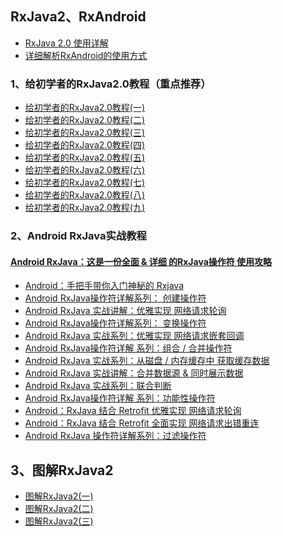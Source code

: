 ## RxJava2、RxAndroid
- [RxJava 2.0 使用详解](http://blog.csdn.net/aiynmimi/article/details/53382567)
- [详细解析RxAndroid的使用方式](https://www.jianshu.com/p/6d1ef9f43cdc)


### 1、给初学者的RxJava2.0教程（重点推荐）
- [给初学者的RxJava2.0教程(一)](http://www.jianshu.com/p/464fa025229e)
- [给初学者的RxJava2.0教程(二)](http://www.jianshu.com/p/8818b98c44e2)
- [给初学者的RxJava2.0教程(三)](http://www.jianshu.com/p/128e662906af)
- [给初学者的RxJava2.0教程(四)](http://www.jianshu.com/p/bb58571cdb64)
- [给初学者的RxJava2.0教程(五)](http://www.jianshu.com/p/0f2d6c2387c9)
- [给初学者的RxJava2.0教程(六)](http://www.jianshu.com/p/e4c6d7989356)
- [给初学者的RxJava2.0教程(七)](http://www.jianshu.com/p/9b1304435564)
- [给初学者的RxJava2.0教程(八)](http://www.jianshu.com/p/a75ecf461e02)
- [给初学者的RxJava2.0教程(九)](http://www.jianshu.com/p/36e0f7f43a51)


### 2、Android RxJava实战教程

#### [Android RxJava：这是一份全面 & 详细 的RxJava操作符 使用攻略](https://www.jianshu.com/p/cd984dd5aae8)

- [Android：手把手带你入门神秘的 Rxjava](http://blog.csdn.net/carson_ho/article/details/78179340)
- [Android RxJava操作符详解系列： 创建操作符](http://blog.csdn.net/carson_ho/article/details/78246732)
- [Android RxJava 实战讲解：优雅实现 网络请求轮询](http://blog.csdn.net/carson_ho/article/details/78256466)
- [Android RxJava操作符详解系列： 变换操作符](http://blog.csdn.net/carson_ho/article/details/78315437)
- [Android RxJava 实战系列：优雅实现 网络请求嵌套回调](http://blog.csdn.net/carson_ho/article/details/78315696)
- [Android RxJava操作符详解 系列：组合 / 合并操作符](http://blog.csdn.net/carson_ho/article/details/78455349)
- [Android RxJava 实战系列：从磁盘 / 内存缓存中 获取缓存数据](http://blog.csdn.net/carson_ho/article/details/78455449)
- [Android RxJava 实战讲解：合并数据源 & 同时展示数据](http://blog.csdn.net/carson_ho/article/details/78455544)
- [Android RxJava 实战系列：联合判断](http://blog.csdn.net/carson_ho/article/details/78455624)
- [Android RxJava操作符详解 系列：功能性操作符](http://blog.csdn.net/carson_ho/article/details/78537277)
- [Android：RxJava 结合 Retrofit 优雅实现 网络请求轮询](http://blog.csdn.net/carson_ho/article/details/78558790)
- [Android：RxJava 结合 Retrofit 全面实现 网络请求出错重连](http://blog.csdn.net/carson_ho/article/details/78651602)
- [Android RxJava 操作符详解系列：过滤操作符](http://blog.csdn.net/carson_ho/article/details/78683064)


## 3、图解RxJava2
- [图解RxJava2(一)](http://rkhcy.github.io/2017/12/13/%E5%9B%BE%E8%A7%A3RxJava2\(%E4%B8%80\)/)
- [图解RxJava2(二)](http://rkhcy.github.io/2017/12/21/%E5%9B%BE%E8%A7%A3RxJava2\(%E4%BA%8C\)/)
- [图解RxJava2(三)](http://rkhcy.github.io/2017/12/22/%E5%9B%BE%E8%A7%A3RxJava2\(%E4%B8%89\)/)

